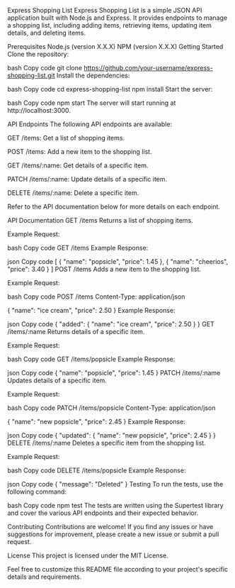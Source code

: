 Express Shopping List
Express Shopping List is a simple JSON API application built with Node.js and Express. It provides endpoints to manage a shopping list, including adding items, retrieving items, updating item details, and deleting items.

Prerequisites
Node.js (version X.X.X)
NPM (version X.X.X)
Getting Started
Clone the repository:

bash
Copy code
git clone https://github.com/your-username/express-shopping-list.git
Install the dependencies:

bash
Copy code
cd express-shopping-list
npm install
Start the server:

bash
Copy code
npm start
The server will start running at http://localhost:3000.

API Endpoints
The following API endpoints are available:

GET /items: Get a list of shopping items.

POST /items: Add a new item to the shopping list.

GET /items/:name: Get details of a specific item.

PATCH /items/:name: Update details of a specific item.

DELETE /items/:name: Delete a specific item.

Refer to the API documentation below for more details on each endpoint.

API Documentation
GET /items
Returns a list of shopping items.

Example Request:

bash
Copy code
GET /items
Example Response:

json
Copy code
[
  {
    "name": "popsicle",
    "price": 1.45
  },
  {
    "name": "cheerios",
    "price": 3.40
  }
]
POST /items
Adds a new item to the shopping list.

Example Request:

bash
Copy code
POST /items
Content-Type: application/json

{
  "name": "ice cream",
  "price": 2.50
}
Example Response:

json
Copy code
{
  "added": {
    "name": "ice cream",
    "price": 2.50
  }
}
GET /items/:name
Returns details of a specific item.

Example Request:

bash
Copy code
GET /items/popsicle
Example Response:

json
Copy code
{
  "name": "popsicle",
  "price": 1.45
}
PATCH /items/:name
Updates details of a specific item.

Example Request:

bash
Copy code
PATCH /items/popsicle
Content-Type: application/json

{
  "name": "new popsicle",
  "price": 2.45
}
Example Response:

json
Copy code
{
  "updated": {
    "name": "new popsicle",
    "price": 2.45
  }
}
DELETE /items/:name
Deletes a specific item from the shopping list.

Example Request:

bash
Copy code
DELETE /items/popsicle
Example Response:

json
Copy code
{
  "message": "Deleted"
}
Testing
To run the tests, use the following command:

bash
Copy code
npm test
The tests are written using the Supertest library and cover the various API endpoints and their expected behavior.

Contributing
Contributions are welcome! If you find any issues or have suggestions for improvement, please create a new issue or submit a pull request.

License
This project is licensed under the MIT License.

Feel free to customize this README file according to your project's specific details and requirements.

